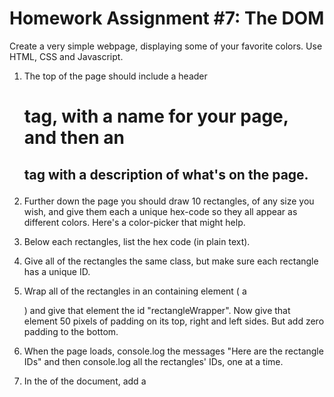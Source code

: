 # Homework Assignment #7: The DOM
 
Create a very simple webpage, displaying some of your favorite colors. Use HTML, CSS and Javascript.

1. The top of the page should include a header <h1> tag, with a name for your page, and then an <h2> tag with a description of what's on the page.

2. Further down the page you should draw 10 rectangles, of any size you wish, and give them each a unique hex-code so they all appear as different colors.  Here's a color-picker that might help.

3. Below each rectangles, list the hex code (in plain text).

4. Give all of the rectangles the same class, but make sure each rectangle has a unique ID.

5. Wrap all of the rectangles in an containing element ( a <div> ) and give that element the id "rectangleWrapper". Now give that element 50 pixels of padding on its top, right and left sides. But add zero padding to the bottom.

6. When the page loads, console.log the messages "Here are the rectangle IDs" and then console.log all the rectangles' IDs, one at a time.

7. In the <head> of the document, add a <title> tag that matches the text in the <h1> you added in step 1.

Turning it In: ([gist](https://gist.github.com/bogkyu/b80a3e519fefe8345a72439771beb6cd))
